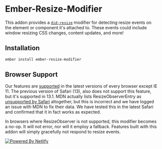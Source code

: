 # Ember-Resize-Modifier

This addon provides a [`did-resize`](modifiers/did-resize) modifier for detecting 
resize events on the element or component it's attached to. These events could include window resizing 
CSS changes, content updates, and more!

## Installation

```bash
ember install ember-resize-modifier
```

## Browser Support

Our features are [supported](https://caniuse.com/#search=resizeobserver) in the latest versions of every browser except IE 11.
The previous version of Safari (13), also does not support this feature, but it's supported in 13.1.
MDN actually lists ResizeObserverEntry as [unsupported by Safari](https://caniuse.com/#feat=mdn-api_resizeobserverentry) altogether, 
but this is incorrect and we have logged an issue with MDN to fix their data. We have tested this in 
the latest Safari and confirmed that it in fact works as expected.

In browsers where ResizeObserver is not supported, this modifier becomes a no-op. It will not error, 
nor will it employ a fallback. Features built with this addon will simply gracefully not respond to resize events.

[![Powered By Netlify](https://www.netlify.com/img/global/badges/netlify-light.svg)](https://www.netlify.com)
